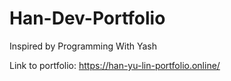 # Han-Dev-Portfolio

Inspired by Programming With Yash

Link to portfolio:
https://han-yu-lin-portfolio.online/
